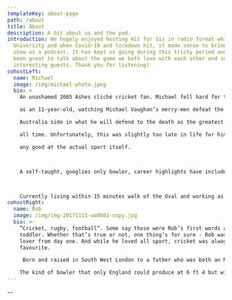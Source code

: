 ```yaml
---
templateKey: about-page
path: /about
title: About
description: A bit about us and the pod.
introduction: We hugely enjoyed hosting Hit for Six in radio format while at
  University and when Covid-19 and lockdown hit, it made sense to bring back the
  show as a podcast. It has kept us going during this tricky period and it has
  been great to talk about the game we both love with each other and some
  interesting guests. Thank you for listening!
cohostLeft:
  name: Michael
  image: /img/michael-photo.jpeg
  bio: >
    An unashamed 2005 Ashes cliché cricket fan. Michael fell hard for the game

    as an 11-year-old, watching Michael Vaughan’s merry-men defeat the legendary

    Australia side in what he will defend to the death as the greatest series of

    all time. Unfortunately, this was slightly too late in life for him to get

    any good at the actual sport itself.



    A self-taught, googlies only bowler, career highlights have included under-15 B-team player of the year and one-time figures of: 0.3 overs, 0 runs, 3 wickets. In addition to these heady heights as a player; as a fan Michael has devoured cricket in any form, through books, television, live matches, radio and now podcasts!



    Currently living within 15 minutes walk of the Oval and working as a Policy Officer in local government, the best thing about Hit for Six for Michael is being able to talk about his favourite sport as much as he wants without fear of boring anyone!
cohostRight:
  name: Rob
  image: /img/img-20171111-wa0001-copy.jpg
  bio: >-
    ”Cricket, rugby, football“. Some say those were Rob’s first words as a
    toddler. Whether that’s true or not, one thing’s for sure - Rob was a sports
    lover from day one. And while he loved all sport, cricket was always his
    favourite. 

     Born and raised in South West London to a father who was both an MCC and Surrey member - trips to Lord’s and the Oval became de rigueur each summer and from there his love for the sport simply grew and grew. Dreams of becoming a professional cricketer faded quickly as a young teen (the closest he ever got was getting England opener Dom Sibley out in an Under 11s game), but his love for the game remained unfettered.

    The kind of bowler that only England could produce at 6 ft 4 but with no pace and little menace - career highlights have included winning promotion ahead of the 1st XI while University of Warwick Men’s 2nd XI captain and scraping through his probation as an MCC playing member.   Now married, he lives with his wife and cat, and works for an insuretech start-up in London.
---
```


\--
